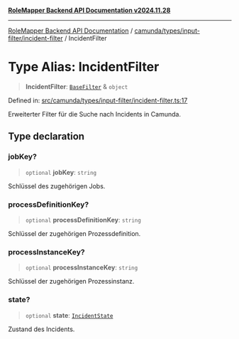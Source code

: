 [**RoleMapper Backend API Documentation v2024.11.28**](../../../../../README.md)

***

[RoleMapper Backend API Documentation](../../../../../modules.md) / [camunda/types/input-filter/incident-filter](../README.md) / IncidentFilter

# Type Alias: IncidentFilter

> **IncidentFilter**: [`BaseFilter`](../../base-filter/type-aliases/BaseFilter.md) & `object`

Defined in: [src/camunda/types/input-filter/incident-filter.ts:17](https://github.com/FlowCraft-AG/RoleMapper/blob/d09e0a221a0891128652190f77e15989426161d8/backend/src/camunda/types/input-filter/incident-filter.ts#L17)

Erweiterter Filter für die Suche nach Incidents in Camunda.

## Type declaration

### jobKey?

> `optional` **jobKey**: `string`

Schlüssel des zugehörigen Jobs.

### processDefinitionKey?

> `optional` **processDefinitionKey**: `string`

Schlüssel der zugehörigen Prozessdefinition.

### processInstanceKey?

> `optional` **processInstanceKey**: `string`

Schlüssel der zugehörigen Prozessinstanz.

### state?

> `optional` **state**: [`IncidentState`](IncidentState.md)

Zustand des Incidents.
